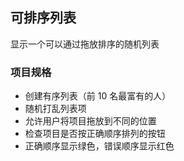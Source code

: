 ## 可排序列表

显示一个可以通过拖放排序的随机列表

### 项目规格

- 创建有序列表（前 10 名最富有的人）
- 随机打乱列表项
- 允许用户将项目拖放到不同的位置
- 检查项目是否按正确顺序排列的按钮
- 正确顺序显示绿色，错误顺序显示红色

